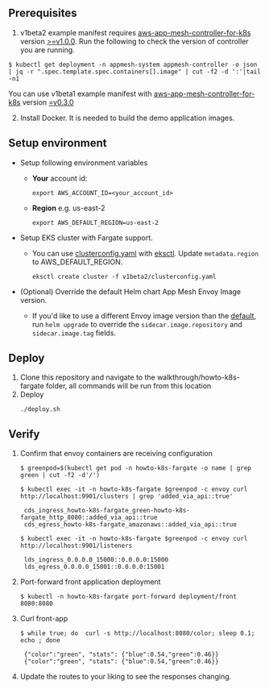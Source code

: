 ## Prerequisites

1. v1beta2 example manifest requires [aws-app-mesh-controller-for-k8s](https://github.com/aws/aws-app-mesh-controller-for-k8s) version [>=v1.0.0](https://github.com/aws/aws-app-mesh-controller-for-k8s/releases/tag/v1.0.0). Run the following to check the version of controller you are running.
```
$ kubectl get deployment -n appmesh-system appmesh-controller -o json | jq -r ".spec.template.spec.containers[].image" | cut -f2 -d ':'|tail -n1
```

You can use v1beta1 example manifest with [aws-app-mesh-controller-for-k8s](https://github.com/aws/aws-app-mesh-controller-for-k8s) version [=v0.3.0](https://github.com/aws/aws-app-mesh-controller-for-k8s/blob/legacy-controller/CHANGELOG.md)

2. Install Docker. It is needed to build the demo application images.

## Setup environment
- Setup following environment variables
  - **Your** account id:
    ```
    export AWS_ACCOUNT_ID=<your_account_id>
    ```
  - **Region** e.g. us-east-2
    ```
    export AWS_DEFAULT_REGION=us-east-2
    ```

- Setup EKS cluster with Fargate support.
  - You can use [clusterconfig.yaml](./clusterconfig.yaml) with [eksctl](https://eksctl.io). Update `metadata.region` to AWS_DEFAULT_REGION. 
    ```
    eksctl create cluster -f v1beta2/clusterconfig.yaml
    ```

- (Optional) Override the default Helm chart App Mesh Envoy Image version.
  - If you'd like to use a different Envoy image version than the [default](https://github.com/aws/eks-charts/tree/master/stable/appmesh-controller#configuration), run `helm upgrade` to override the `sidecar.image.repository` and `sidecar.image.tag` fields.

## Deploy
1. Clone this repository and navigate to the walkthrough/howto-k8s-fargate folder, all commands will be run from this location
2. Deploy
    ```.
    ./deploy.sh
    ```

## Verify

1. Confirm that envoy containers are receiving configuration
   ```
   $ greenpod=$(kubectl get pod -n howto-k8s-fargate -o name | grep green | cut -f2 -d'/')

   $ kubectl exec -it -n howto-k8s-fargate $greenpod -c envoy curl http://localhost:9901/clusters | grep 'added_via_api::true'

    cds_ingress_howto-k8s-fargate_green-howto-k8s-fargate_http_8080::added_via_api::true
    cds_egress_howto-k8s-fargate_amazonaws::added_via_api::true

   $ kubectl exec -it -n howto-k8s-fargate $greenpod -c envoy curl http://localhost:9901/listeners

    lds_ingress_0.0.0.0_15000::0.0.0.0:15000
    lds_egress_0.0.0.0_15001::0.0.0.0:15001
   ```
2. Port-forward front application deployment
   ```
   $ kubectl -n howto-k8s-fargate port-forward deployment/front 8080:8080
   ```
3. Curl front-app
   ```
   $ while true; do  curl -s http://localhost:8080/color; sleep 0.1; echo ; done

    {"color":"green", "stats": {"blue":0.54,"green":0.46}}
    {"color":"green", "stats": {"blue":0.54,"green":0.46}}
   ```
4. Update the routes to your liking to see the responses changing.
